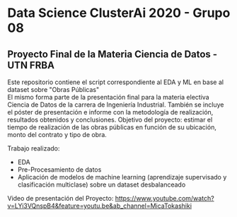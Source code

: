 # Data Science ClusterAi 2020 - Grupo 08

## Proyecto Final de la Materia Ciencia de Datos - UTN FRBA 

Este repositorio contiene el script correspondiente al EDA y ML en base al dataset sobre "Obras Públicas"  
El mismo forma parte de la presentación final para la materia electiva Ciencia de Datos de la carrera de Ingeniería Industrial. También se incluye el póster de presentación e informe con la metodología de realización, resultados obtenidos y conclusiones.
Objetivo del proyecto: estimar el tiempo de realización de las obras públicas en función de su ubicación, monto del contrato y tipo de obra.

Trabajo realizado:
- EDA
- Pre-Procesamiento de datos
- Aplicación de modelos de machine learning (aprendizaje supervisado y clasificación multiclase) sobre un dataset desbalanceado

Video de presentación del Proyecto: https://www.youtube.com/watch?v=LYi3VQnspB4&feature=youtu.be&ab_channel=MicaTokashiki
